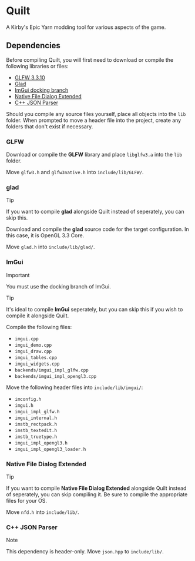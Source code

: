 # Quilt
A Kirby's Epic Yarn modding tool for various aspects of the game.



## Dependencies
Before compiling Quilt, you will first need to download or compile the following libraries or files:

- [GLFW 3.3.10](https://github.com/glfw/glfw/releases/tag/3.3.10)
- [Glad](https://glad.dav1d.de/)
- [ImGui docking branch](https://github.com/ocornut/imgui/tree/docking)
- [Native File Dialog Extended](https://github.com/btzy/nativefiledialog-extended)
- [C++ JSON Parser](https://github.com/nlohmann/json)

Should you compile any source files yourself, place all objects into the `lib` folder. When prompted to move a header file into the project, create any folders that don't exist if necessary.

### GLFW
Download or compile the **GLFW** library and place `libglfw3.a` into the `lib` folder.

Move `glfw3.h` and `glfw3native.h` into `include/lib/GLFW/`.
### glad
> [!TIP]
> If you want to compile **glad** alongside Quilt instead of seperately, you can skip this.

Download and compile the **glad** source code for the target configuration. In this case, it is OpenGL 3.3 Core.

Move `glad.h` into `include/lib/glad/`.

### ImGui
> [!IMPORTANT]
> You must use the docking branch of ImGui.

> [!TIP]
> It's ideal to compile **ImGui** seperately, but you can skip this if you wish to compile it alongside Quilt.

Compile the following files:
- `imgui.cpp`
- `imgui_demo.cpp`
- `imgui_draw.cpp`
- `imgui_tables.cpp`
- `imgui_widgets.cpp`
- `backends/imgui_impl_glfw.cpp`
- `backends/imgui_impl_opengl3.cpp`

Move the following header files into `include/lib/imgui/`:
- `imconfig.h`
- `imgui.h`
- `imgui_impl_glfw.h`
- `imgui_internal.h`
- `imstb_rectpack.h`
- `imstb_textedit.h`
- `imstb_truetype.h`
- `imgui_impl_opengl3.h`
- `imgui_impl_opengl3_loader.h`

### Native File Dialog Extended
> [!TIP]
> If you want to compile **Native File Dialog Extended** alongside Quilt instead of seperately, you can skip compiling it. Be sure to compile the appropriate files for your OS.

Move `nfd.h` into `include/lib/`.

### C++ JSON Parser
> [!NOTE]
> This dependency is header-only. Move `json.hpp` to `include/lib/`.